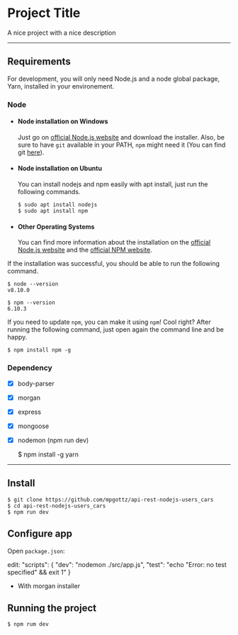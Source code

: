 # Project Title

A nice project with a nice description

---
## Requirements

For development, you will only need Node.js and a node global package, Yarn, installed in your environement.

### Node
- #### Node installation on Windows

  Just go on [official Node.js website](https://nodejs.org/) and download the installer.
Also, be sure to have `git` available in your PATH, `npm` might need it (You can find git [here](https://git-scm.com/)).

- #### Node installation on Ubuntu

  You can install nodejs and npm easily with apt install, just run the following commands.

      $ sudo apt install nodejs
      $ sudo apt install npm

- #### Other Operating Systems
  You can find more information about the installation on the [official Node.js website](https://nodejs.org/) and the [official NPM website](https://npmjs.org/).

If the installation was successful, you should be able to run the following command.

    $ node --version
    v8.10.0

    $ npm --version
    6.10.3

If you need to update `npm`, you can make it using `npm`! Cool right? After running the following command, just open again the command line and be happy.

    $ npm install npm -g

###
### Dependency
  - [x] body-parser
  - [x] morgan
  - [x] express
  - [x] mongoose
  - [x] nodemon (npm run dev)
  
  

      $ npm install -g yarn

---

## Install

    $ git clone https://github.com/mpgottz/api-rest-nodejs-users_cars
    $ cd api-rest-nodejs-users_cars
    $ npm run dev

## Configure app

Open `package.json`:
  
  edit:
      "scripts": {
      "dev": "nodemon ./src/app.js",
      "test": "echo \"Error: no test specified\" && exit 1"
    }

- With morgan installer

## Running the project

    $ npm rum dev

